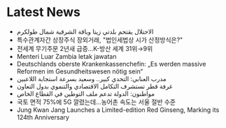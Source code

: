 # Latest News
-  الاحتلال يقتحم بلدتي زيتا وباقة الشرقية شمال طولكرم
-  특수관계자간 상장주식 장외거래, "법인세법상 시가 산정방식은?"
-  전세계 무기주문 2년새 급증…K-방산 세계 31위→9위
-  Menteri Luar Zambia letak jawatan
-  Deutschlands oberste Krankenkassenchefin: „Es werden massive Reformen im Gesundheitswesen nötig sein“
-  مدرب العنابي: التحدي كبير.. وسعيد بسرعة استجابة اللاعبين
-  غرفة قطر تستشرف التكامل الاقتصادي والتنموي بدول التعاون
-  مواطنون: الدولة تدعم ملف التوطين في القطاع الخاص
-  국토 면적 75%에 5G 깔렸는데…농어촌 속도는 서울 절반 수준
-  Jung Kwan Jang Launches a Limited-edition Red Ginseng, Marking its 124th Anniversary

